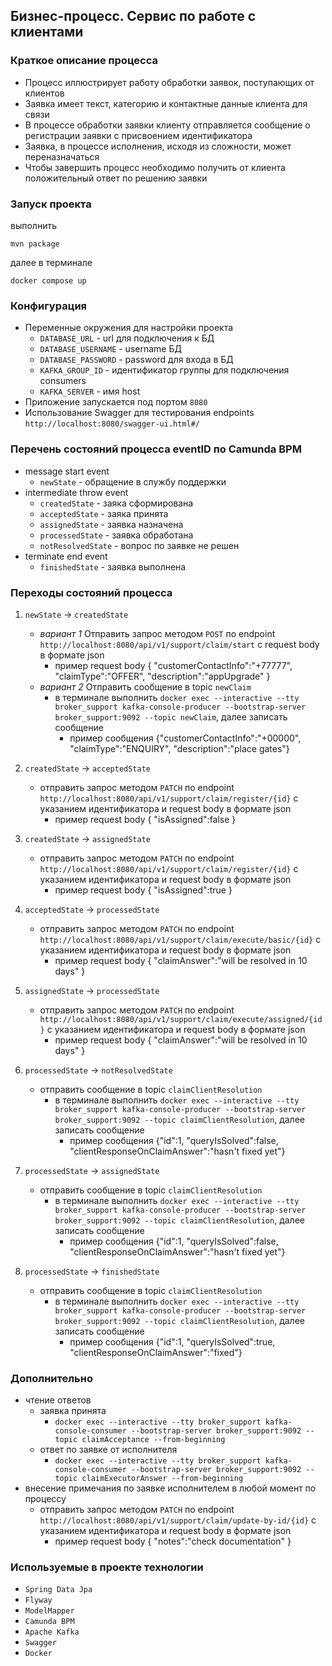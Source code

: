 ## Бизнес-процесс. Сервис по работе с клиентами


### Краткое описание процесса
- Процесс иллюстрирует работу обработки заявок, поступающих от клиентов
- Заявка имеет текст, категорию и контактные данные клиента для связи
- В процессе обработки заявки клиенту отправляется сообщение о регистрации заявки с присвоением идентификатора
- Заявка, в процессе исполнения, исходя из сложности, может переназначаться
- Чтобы завершить процесс необходимо получить от клиента положительный ответ по решению заявки

### Запуск проекта 
выполнить
```
mvn package 
```
далее в терминале
```
docker compose up
```

### Конфигурация
- Переменные окружения для настройки проекта
    - ```DATABASE_URL``` - url для подключения к БД
    - ```DATABASE_USERNAME``` - username БД
    - ```DATABASE_PASSWORD``` - password для входа в БД
    - ```KAFKA_GROUP_ID``` - идентификатор группы для подключения consumers
    - ```KAFKA_SERVER``` - имя host
- Приложение запускается под портом ```8080```
- Использование Swagger для тестирования endpoints ```http://localhost:8080/swagger-ui.html#/```


### Перечень состояний процесса eventID по Camunda BPM
- message start event
  - ```newState``` - обращение в службу поддержки
- intermediate throw event
  - ```createdState``` - заяка сформирована
  - ```acceptedState``` - заяка принята
  - ```assignedState``` - заявка назначена
  - ```processedState``` - заявка обработана
  - ```notResolvedState``` - вопрос по заявке не решен
- terminate end event
  - ```finishedState``` - заявка выполнена
    

### Переходы состояний процесса
1. ```newState``` -> ```createdState```
   - _вариант 1_ Отправить запрос методом ```POST``` по endpoint ```http://localhost:8080/api/v1/support/claim/start``` с request body в формате json 
       - пример request body 
         {
           "customerContactInfo":"+77777",
           "claimType":"OFFER",
           "description":"appUpgrade"
         }
   - _вариант 2_ Отправить сообщение в topic ```newClaim```
       - в терминале выполнить ```docker exec --interactive --tty broker_support kafka-console-producer --bootstrap-server broker_support:9092 --topic newClaim```, далее записать сообщение
         - пример сообщения
           {"customerContactInfo":"+00000", "claimType":"ENQUIRY", "description":"place gates"}
    
2. ```createdState``` -> ```acceptedState```
   - отправить запрос методом ```PATCH``` по endpoint ```http://localhost:8080/api/v1/support/claim/register/{id}``` с указанием идентификатора и request body в формате json
     - пример request body
       {
          "isAssigned":false
       }

3. ```createdState``` -> ```assignedState```
   - отправить запрос методом ```PATCH``` по endpoint ```http://localhost:8080/api/v1/support/claim/register/{id}``` с указанием идентификатора и request body в формате json
     - пример request body
       {
          "isAssigned":true
       }
   
4. ```acceptedState``` -> ```processedState```
   - отправить запрос методом ```PATCH``` по endpoint ```http://localhost:8080/api/v1/support/claim/execute/basic/{id}``` с указанием идентификатора и request body в формате json
     - пример request body
       {
         "claimAnswer":"will be resolved in 10 days"
       }
     
5. ```assignedState``` -> ```processedState```
   - отправить запрос методом ```PATCH``` по endpoint  ```http://localhost:8080/api/v1/support/claim/execute/assigned/{id}``` с указанием идентификатора и request body в формате json
     - пример request body
       {
         "claimAnswer":"will be resolved in 10 days"
       }
    
6. ```processedState``` -> ```notResolvedState```
   - отправить сообщение в topic ```claimClientResolution```
     - в терминале выполнить ```docker exec --interactive --tty broker_support kafka-console-producer --bootstrap-server broker_support:9092 --topic claimClientResolution```, далее записать сообщение
       - пример сообщения
         {"id":1, "queryIsSolved":false, "clientResponseOnClaimAnswer":"hasn't fixed yet"}

7. ```processedState``` -> ```assignedState```
   - отправить сообщение в topic ```claimClientResolution```
     - в терминале выполнить ```docker exec --interactive --tty broker_support kafka-console-producer --bootstrap-server broker_support:9092 --topic claimClientResolution```, далее записать сообщение
       - пример сообщения
          {"id":1, "queryIsSolved":false, "clientResponseOnClaimAnswer":"hasn't fixed yet"}

8. ```processedState``` -> ```finishedState```
   - отправить сообщение в topic ```claimClientResolution```
     - в терминале выполнить ```docker exec --interactive --tty broker_support kafka-console-producer --bootstrap-server broker_support:9092 --topic claimClientResolution```, далее записать сообщение
       - пример сообщения
        {"id":1, "queryIsSolved":true, "clientResponseOnClaimAnswer":"fixed"}
    
### Дополнительно
- чтение ответов 
  - заявка принята
    - ```docker exec --interactive --tty broker_support kafka-console-consumer --bootstrap-server broker_support:9092 --topic claimAcceptance --from-beginning```
  - ответ по заявке от исполнителя
     - ```docker exec --interactive --tty broker_support kafka-console-consumer --bootstrap-server broker_support:9092 --topic claimExecutorAnswer --from-beginning```
- внесение примечания по заявке исполнителем в любой момент по процессу 
   - отправить запрос методом ```PATCH``` по endpoint  ```http://localhost:8080/api/v1/support/claim/update-by-id/{id}``` с указанием идентификатора и request body в формате json
      - пример request body 
        {
           "notes":"check documentation" 
        }
### Используемые в проекте технологии
- ```Spring Data Jpa```
- ```Flyway```
- ```ModelMapper```
- ```Camunda BPM```
- ```Apache Kafka```
- ```Swagger```
- ```Docker```